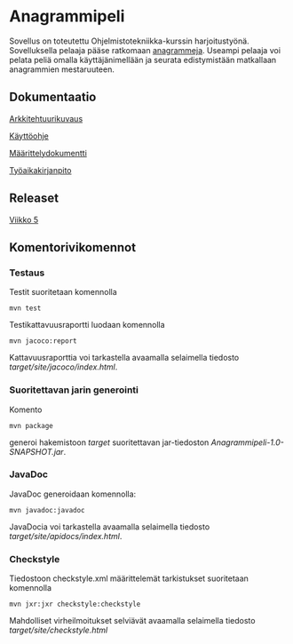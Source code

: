 # Anagrammipeli

Sovellus on toteutettu Ohjelmistotekniikka-kurssin harjoitustyönä. Sovelluksella pelaaja pääse ratkomaan [anagrammeja](https://fi.wikipedia.org/wiki/Anagrammi). Useampi pelaaja voi pelata peliä omalla käyttäjänimellään ja seurata edistymistään matkallaan anagrammien mestaruuteen.

## Dokumentaatio
[Arkkitehtuurikuvaus](https://github.com/sinikala/ot-harjoitustyo/blob/master/dokumentaatio/arkkitehtuuri.md)

[Käyttöohje](https://github.com/sinikala/ot-harjoitustyo/blob/master/dokumentaatio/kayttoohje.md)

[Määrittelydokumentti](https://github.com/sinikala/ot-harjoitustyo/blob/master/dokumentaatio/m%C3%A4%C3%A4rittelydokumentti.md)

[Työaikakirjanpito](https://github.com/sinikala/ot-harjoitustyo/blob/master/dokumentaatio/ty%C3%B6aikakirjanpito.md)


## Releaset
[Viikko 5](https://github.com/sinikala/ot-harjoitustyo/releases)


## Komentorivikomennot


### Testaus
Testit suoritetaan komennolla
````
mvn test
````

Testikattavuusraportti luodaan komennolla
````
mvn jacoco:report
````

Kattavuusraporttia voi tarkastella avaamalla selaimella tiedosto _target/site/jacoco/index.html_.

### Suoritettavan jarin generointi
Komento
````
mvn package
````
generoi hakemistoon _target_ suoritettavan jar-tiedoston _Anagrammipeli-1.0-SNAPSHOT.jar_.

### JavaDoc
JavaDoc generoidaan komennolla:
````
mvn javadoc:javadoc
````
JavaDocia voi tarkastella avaamalla selaimella tiedosto _target/site/apidocs/index.html_.



### Checkstyle
Tiedostoon checkstyle.xml määrittelemät tarkistukset suoritetaan komennolla
````
mvn jxr:jxr checkstyle:checkstyle
````
Mahdolliset virheilmoitukset selviävät avaamalla selaimella tiedosto _target/site/checkstyle.html_
